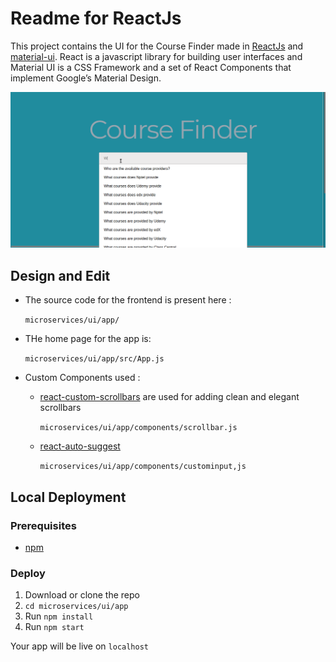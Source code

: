 # Readme for ReactJs

This project contains the UI for the Course Finder made in [ReactJs](https://reactjs.org/) and [material-ui](https://github.com/mui-org/material-ui).
React is a javascript library for building user interfaces and Material UI is a CSS Framework and a set of React Components that implement Google’s Material Design.

![gif](https://github.com/PriyadarshiniJR/Course_Finder_HPDF/blob/master/readmeassets/coursefinder.gif)

## Design and Edit

* The source code for the frontend is present here :
  
  `microservices/ui/app/` 
* THe home page for the app is:
  
  `microservices/ui/app/src/App.js`
* Custom Components used :
  - [react-custom-scrollbars](https://github.com/malte-wessel/react-custom-scrollbars) are used for adding clean and elegant       scrollbars 
  
    `microservices/ui/app/components/scrollbar.js`
  - [react-auto-suggest](https://github.com/moroshko/react-autosuggest#features) 

    `microservices/ui/app/components/custominput,js`

## Local Deployment

### Prerequisites

- [npm](https://www.npmjs.com/get-npm)

### Deploy

1. Download or clone the repo
2. ```cd microservices/ui/app```
3. Run ```npm install```
4. Run ```npm start``` 

Your app will be live on `localhost`
